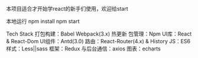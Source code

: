 
本项目适合才开始学react的新手们使用，欢迎给start

本地运行
 npm install
 npm start


Tech Stack
 打包构建：Babel Webpack(3.x)
 热更新
 包管理：Npm
 UI库：React & React-Dom
 UI组件：Antd(3.0)
 路由：React-Router(4.x) & History
 JS：ES6
 样式：Less||sass
 框架：Redux
 与后台通信：axios
 图表：echarts
